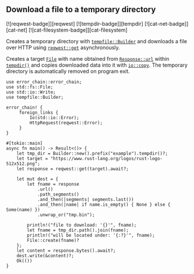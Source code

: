 ## Download a file to a temporary directory

[![reqwest-badge]][reqwest] [![tempdir-badge]][tempdir] [![cat-net-badge]][cat-net] [![cat-filesystem-badge]][cat-filesystem]

Creates a temporary directory with [`tempfile::Builder`] and downloads
a file over HTTP using [`reqwest::get`] asynchronously.

Creates a target [`File`] with name obtained from [`Response::url`] within
[`tempdir()`] and copies downloaded data into it with [`io::copy`].
The temporary directory is automatically removed on program exit.

```rust,edition2018,no_run
use error_chain::error_chain;
use std::fs::File;
use std::io::Write;
use tempfile::Builder;

error_chain! {
     foreign_links {
         Io(std::io::Error);
         HttpRequest(reqwest::Error);
     }
}

#[tokio::main]
async fn main() -> Result<()> {
    let tmp_dir = Builder::new().prefix("example").tempdir()?;
    let target = "https://www.rust-lang.org/logos/rust-logo-512x512.png";
    let response = reqwest::get(target).await?;

    let mut dest = {
        let fname = response
            .url()
            .path_segments()
            .and_then(|segments| segments.last())
            .and_then(|name| if name.is_empty() { None } else { Some(name) })
            .unwrap_or("tmp.bin");

        println!("file to download: '{}'", fname);
        let fname = tmp_dir.path().join(fname);
        println!("will be located under: '{:?}'", fname);
        File::create(fname)?
    };
    let content = response.bytes().await?;
    dest.write(&content)?;
    Ok(())
}
```

[`File`]: https://doc.rust-lang.org/std/fs/struct.File.html
[`io::copy`]: https://doc.rust-lang.org/std/io/fn.copy.html
[`reqwest::get`]: https://docs.rs/reqwest/*/reqwest/fn.get.html
[`Response::url`]: https://docs.rs/reqwest/*/reqwest/struct.Response.html#method.url
[`tempfile::Builder`]: https://docs.rs/tempfile/*/tempfile/struct.Builder.html
[`tempdir()`]: https://docs.rs/tempfile/3.1.0/tempfile/struct.Builder.html#method.tempdir

